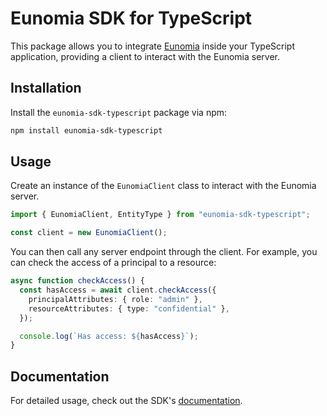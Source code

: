 # Eunomia SDK for TypeScript

This package allows you to integrate [Eunomia][eunomia-github] inside your TypeScript application, providing a client to interact with the Eunomia server.

## Installation

Install the `eunomia-sdk-typescript` package via npm:

```bash
npm install eunomia-sdk-typescript
```

## Usage

Create an instance of the `EunomiaClient` class to interact with the Eunomia server.

```typescript
import { EunomiaClient, EntityType } from "eunomia-sdk-typescript";

const client = new EunomiaClient();
```

You can then call any server endpoint through the client. For example, you can check the access of a principal to a resource:

```typescript
async function checkAccess() {
  const hasAccess = await client.checkAccess({
    principalAttributes: { role: "admin" },
    resourceAttributes: { type: "confidential" },
  });

  console.log(`Has access: ${hasAccess}`);
}
```

## Documentation

For detailed usage, check out the SDK's [documentation][docs].

[eunomia-github]: https://github.com/whataboutyou-ai/eunomia
[docs]: https://whataboutyou-ai.github.io/eunomia/api/sdks/typescript/

